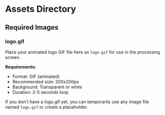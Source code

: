 # Assets Directory

## Required Images

### logo.gif
Place your animated logo GIF file here as `logo.gif` for use in the processing screen.

**Requirements:**
- Format: GIF (animated)
- Recommended size: 200x200px
- Background: Transparent or white
- Duration: 2-5 seconds loop

If you don't have a logo.gif yet, you can temporarily use any image file named `logo.gif` or create a placeholder.